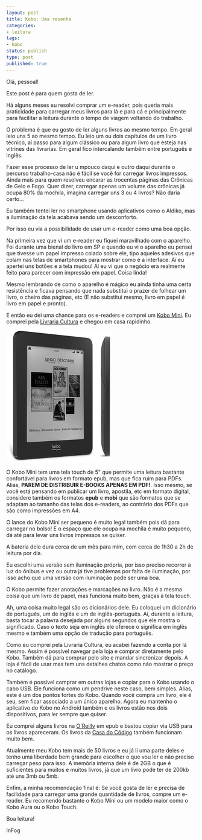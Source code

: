 ```yaml
---
layout: post
title: Kobo: Uma resenha
categories:
- leitura
tags:
- kobo
status: publish
type: post
published: true
---
```


Olá, pessoal!

Este post é para quem gosta de ler.

Há alguns meses eu resolvi comprar um e-reader, pois queria mais praticidade
para carregar meus livros para lá e para cá e principalmente para facilitar a
leitura durante o tempo de viagem voltando do trabalho.

O problema é que eu gosto de ler alguns livros ao mesmo tempo. Em geral leio
uns 5 ao mesmo tempo. Eu leio um ou dois capítulos de um livro técnico, aí
passo para algum clássico ou para algum livro que esteja nas vitrines das
livrarias. Em geral fico intercalando também entre português e inglês.

Fazer esse processo de ler u mpouco daqui e outro daqui durante o percurso
trabalho-casa não é fácil se você for carregar livros impressos. Ainda mais
para quem resolveu encarar as trocentas páginas das Crônicas de Gelo e Fogo.
Quer dizer, carregar apenas um volume das crônicas já ocupa 80% da mochila,
imagina carregar uns 3 ou 4 livros? Não daria certo...

Eu também tentei ler no smartphone usando aplicativos como o Aldiko, mas a
iluminação da tela acabava sendo um desconforto.

Por isso eu via a possibilidade de usar um e-reader como uma boa opção.

Na primeira vez que vi um e-reader eu fiquei maravilhado com o aparelho. Foi
durante uma bienal do livro em SP e quando eu vi o aparelho eu pensei que
tivesse um papel impresso colado sobre ele, tipo aqueles adesivos que colam nas
telas de smartphones para mostrar como é a interface. Aí eu apertei uns botões
e a tela mudou! Aí eu vi que o negócio era realmente feito para parecer com
impressão em papel. Coisa linda!

Mesmo lembrando de como o aparelho é mágico eu ainda tinha uma certa
resistência e ficava pensando que nada substitui o prazer de folhear um livro,
o cheiro das páginas, etc (E não substitui mesmo, livro em papel é livro em
papel e pronto).

E então eu dei uma chance para os e-readers e comprei um
[Kobo Mini](http://ptbr.kobo.com/kobomini). Eu comprei pela
[Livraria Cultura](http://www.livrariacultura.com.br/scripts/ereaders/index.asp)
e chegou em casa rapidinho.

![Kobo Mini](/assets/images/kobo_mini.jpg "Kobo Mini")

O Kobo Mini tem uma tela touch de 5" que permite uma leitura bastante
confortável para livros em formato epub, mas que fica ruim para PDFs. Alias,
**PAREM DE DISTRIBUIR E-BOOKS APENAS EM PDF!**. Isso mesmo, se você está
pensando em publicar um livro, apostila, etc em formato digital, considere
também os formatos **epub** e **mobi** que são formatos que se adaptam ao
tamanho das telas dos e-readers, ao contrário dos PDFs que são como impressões
em A4.

O lance do Kobo Mini ser pequeno é muito legal também pois dá para carregar no
bolso! E o espaço que ele ocupa na mochila é muito pequeno, dá até para levar
uns livros impressos se quiser.

A bateria dele dura cerca de um mês para mim, com cerca de 1h30 a 2h de leitura
por dia.

Eu escolhi uma versão sem iluminação própria, por isso preciso recorrer à luz
do ônibus e vez ou outra já tive problemas por falta de iluminação, por isso
acho que uma versão com iluminação pode ser uma boa.

O Kobo permite fazer anotações e marcações no livro. Não é a mesma coisa que
um livro de papel, mas funciona muito bem, graças à tela touch.

Ah, uma coisa muito legal são os dicionários dele. Eu coloquei um dicionário de
português, um de inglês e um de inglês-português. Aí, durante a leitura, basta
tocar a palavra desejada por alguns segundos que ele mostra o significado.
Caso o texto seja em inglẽs ele oferece o significa em inglês mesmo e também
uma opção de tradução para português.

Como eu comprei pela Livraria Cultura, eu acabei fazendo a conta por lá mesmo.
Assim é possível navegar pela loja e comprar diretamente pelo Kobo. Também dá
para comprar pelo site e mandar sincronizar depois. A loja é fácil de usar mas
tem uns detalhes chatos como não mostrar o preço no catálogo.

Também é possível comprar em outras lojas e copiar para o Kobo usando o cabo
USB. Ele funciona como um pendrive neste caso, bem simples. Alias, este é um
dos pontos fortes do Kobo. Quando você compra um livro, ele é seu, sem ficar
associado a um único aparelho. Agora eu mantenho o aplicativo do Kobo no
Android também e os livros estão nos dois dispositivos, para ler sempre que
quiser.

Eu comprei alguns livros na
[O'Reilly](http://oreilly.com/) em epub e bastou copiar via USB para os
livros apareceram. Os livros da
[Casa do Código](http://www.casadocodigo.com.br/) também funcionam muito bem.

Atualmente meu Kobo tem mais de 50 livros e eu já li uma parte deles e tenho
uma liberdade bem grande para escolher o que vou ler e não preciso carregar
peso para isso. A memória interna dele é de 2GB o que é suficientes para muitos
e muitos livros, já que um livro pode ter de 200kb até uns 3mb ou 5mb.

Enfim, a minha recomendação final é: Se você gosta de ler e precisa de
facilidade para carregar uma grande quantidade de livros, compre um e-reader.
Eu recomendo bastante o Kobo Mini ou um modelo maior como o Kobo Aura ou o
Kobo Touch.

Boa leitura!

InFog
